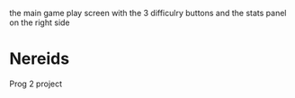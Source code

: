 the main game play screen with the 3 difficulry buttons and the stats panel on the right side
# Nereids
Prog 2 project
